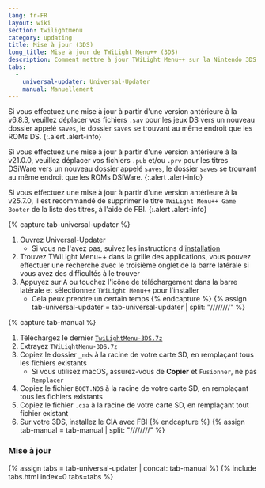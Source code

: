 ```yaml
---
lang: fr-FR
layout: wiki
section: twilightmenu
category: updating
title: Mise à jour (3DS)
long_title: Mise à jour de TWiLight Menu++ (3DS)
description: Comment mettre à jour TWiLight Menu++ sur la Nintendo 3DS
tabs:
  - 
    universal-updater: Universal-Updater
    manual: Manuellement
---
```


Si vous effectuez une mise à jour à partir d'une version antérieure à la v6.8.3, veuillez déplacer vos fichiers `.sav` pour les jeux DS vers un nouveau dossier appelé `saves`, le dossier `saves` se trouvant au même endroit que les ROMs DS.
{:.alert .alert-info}

Si vous effectuez une mise à jour à partir d'une version antérieure à la v21.0.0, veuillez déplacer vos fichiers `.pub` et/ou `.prv` pour les titres DSiWare vers un nouveau dossier appelé `saves`, le dossier `saves` se trouvant au même endroit que les ROMs DSiWare.
{:.alert .alert-info}

Si vous effectuez une mise à jour à partir d'une version antérieure à la v25.7.0, il est recommandé de supprimer le titre `TWiLight Menu++ Game Booter` de la liste des titres, à l'aide de FBI.
{:.alert .alert-info}

{% capture tab-universal-updater %}
1. Ouvrez Universal-Updater
   - Si vous ne l'avez pas, suivez les instructions d'[installation](installing-3ds)
1. Trouvez TWiLight Menu++ dans la grille des applications, vous pouvez effectuer une recherche avec le troisième onglet de la barre latérale si vous avez des difficultés à le trouver
1. Appuyez sur <kbd class="face">A</kbd> ou touchez l'icône de téléchargement dans la barre latérale et sélectionnez `TWiLight Menu++` pour l'installer
   - Cela peux prendre un certain temps
{% endcapture %}
{% assign tab-universal-updater = tab-universal-updater | split: "////////" %}

{% capture tab-manual %}
1. Téléchargez le dernier [`TwiLightMenu-3DS.7z`](https://github.com/DS-Homebrew/TWiLightMenu/releases/latest/download/TWiLightMenu-3DS.7z)
1. Extrayez `TWiLightMenu-3DS.7z`
1. Copiez le dossier `_nds` à la racine de votre carte SD, en remplaçant tous les fichiers existants
   - Si vous utilisez macOS, assurez-vous de **Copier** et `Fusionner`, ne pas `Remplacer`
1. Copiez le fichier `BOOT.NDS` à la racine de votre carte SD, en remplaçant tous les fichiers existants
1. Copiez le fichier `.cia` à la racine de votre carte SD, en remplaçant tout fichier existant
1. Sur votre 3DS, installez le CIA avec FBI
{% endcapture %}
{% assign tab-manual = tab-manual | split: "////////" %}

### Mise à jour

{% assign tabs = tab-universal-updater | concat: tab-manual %}
{% include tabs.html index=0 tabs=tabs %}
